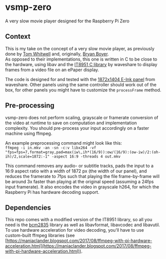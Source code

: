 # vsmp-zero
A very slow movie player designed for the Raspberry Pi Zero

## Context

This is my take on the concept of a very slow movie player, as previously done by [Tom Whitwell](https://debugger.medium.com/how-to-build-a-very-slow-movie-player-in-2020-c5745052e4e4)
and, originally, [Bryan Boyer](https://medium.com/s/story/very-slow-movie-player-499f76c48b62).  
As opposed to their implementations, this one is written in C to be close to the hardware, using libav and the [IT8951 C library](https://github.com/waveshare/IT8951) by waveshare to display frames from a video file on an ePaper display.

The code is designed for and tested with the [1872x1404 E-Ink panel](https://www.waveshare.com/product/raspberry-pi/displays/e-paper/7.8inch-e-paper-hat.htm) from waveshare. Other panels using the same controller should work out of the box, for other panels you might have to customize the `processFrame` method.

## Pre-processing

vsmp-zero does not perform scaling, grayscale or framerate conversion of the video at runtime to save on computation and implementation complexity. You should pre-process your input accordingly on a faster machine using ffmpeg.

An example preprocessing command might look like this:  
`ffmpeg -i in.mkv -an -sn -c:v libx264 -vf "fps=fps=7,format=gray,pad=max(iw\,ih*(16/9)):ow/(16/9):(ow-iw)/2:(oh-ih)/2,scale=1872:-1" -aspect 16:9 -threads 4 out.mkv`  

This command removes any audio- or subtitle tracks, pads the input to a 16:9 aspect ratio with a width of 1872 px (the width of our panel), and reduces the framerate to 7fps such that playing the file frame-by-frame will be around 3x faster than playing at the original speed (assuming a 24fps input framerate). It also encodes the video in grayscale h264, for which the Raspberry Pi has hardware decoding support. 

## Dependencies

This repo comes with a modified version of the IT8951 library, so all you need is the [bcm2835](http://www.airspayce.com/mikem/bcm2835/) library as well as libavformat, libavcodec and libavutil.  
To use hardware acceleration for video decoding, you'll have to use custom-built ffmpeg libraries (see [https://maniaclander.blogspot.com/2017/08/ffmpeg-with-pi-hardware-acceleration.html](https://maniaclander.blogspot.com/2017/08/ffmpeg-with-pi-hardware-acceleration.html)).

